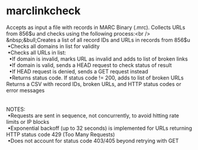 # marclinkcheck
Accepts as input a file with records in MARC Binary (.mrc). Collects URLs from 856$u and checks using the following process:<br />
&nbsp;&bull;Creates a list of all record IDs and URLs in records from 856$u<br />
&nbsp;&bull;Checks all domains in list for validity<br />
&nbsp;&bull;Checks all URLs in list:<br />
&nbsp;&nbsp;&bull;If domain is invalid, marks URL as invalid and adds to list of broken links<br />
&nbsp;&nbsp;&bull;If domain is valid, sends a HEAD request to check status of result<br />
&nbsp;&nbsp;&bull;If HEAD request is denied, sends a GET request instead<br />
&nbsp;&nbsp;&bull;Returns status code. If status code != 200, adds to list of broken URLs<br />
Returns a CSV with record IDs, broken URLs, and HTTP status codes or error messages<br />
<br />
<br />
NOTES:<br />
&nbsp;&bull;Requests are sent in sequence, not concurrently, to avoid hitting rate limits or IP blocks<br />
&nbsp;&bull;Exponential backoff (up to 32 seconds) is implemented for URLs returning HTTP status code 429 (Too Many Requests)<br />
&nbsp;&bull;Does not account for status code 403/405 beyond retrying with GET
